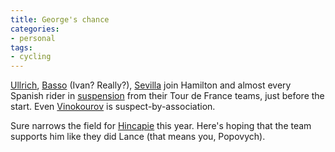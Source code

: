 ```yaml
---
title: George's chance
categories:
- personal
tags:
- cycling
---
```


[Ullrich][1], [Basso][2] (Ivan?  Really?), [Sevilla][3] join Hamilton and almost every Spanish rider in [suspension][4] from their Tour de France teams, just before the start.  Even [Vinokourov][5] is suspect-by-association.

Sure narrows the field for [Hincapie][6] this year.  Here's hoping that the team supports him like they did Lance (that means you, Popovych).

   [1]: http://www.t-mobile-team.com/cms/tmoteam/en/team/team2005/riders/templateId=renderInternalPage/contentID=8176/id=9158.html
   [2]: http://www.ivanbasso.it/
   [3]: http://www.t-mobile-team.com/cms/tmoteam/en/team/team2005/riders/templateId=renderInternalPage/contentID=45054/id=9158.html
   [4]: http://www.velonews.com/tour2006/news/articles/10176.0.html
   [5]: http://www.alexander-vinokourov.com/
   [6]: http://www.georgehincapie.com/

